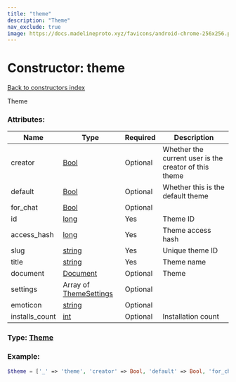 ```yaml
---
title: "theme"
description: "Theme"
nav_exclude: true
image: https://docs.madelineproto.xyz/favicons/android-chrome-256x256.png
---
```

# Constructor: theme  
[Back to constructors index](/API_docs/constructors/index.md)



Theme

### Attributes:

| Name     |    Type       | Required | Description |
|----------|---------------|----------|-------------|
|creator|[Bool](/API_docs/types/Bool.md) | Optional|Whether the current user is the creator of this theme|
|default|[Bool](/API_docs/types/Bool.md) | Optional|Whether this is the default theme|
|for\_chat|[Bool](/API_docs/types/Bool.md) | Optional|
|id|[long](/API_docs/types/long.md) | Yes|Theme ID|
|access\_hash|[long](/API_docs/types/long.md) | Yes|Theme access hash|
|slug|[string](/API_docs/types/string.md) | Yes|Unique theme ID|
|title|[string](/API_docs/types/string.md) | Yes|Theme name|
|document|[Document](/API_docs/types/Document.md) | Optional|Theme|
|settings|Array of [ThemeSettings](/API_docs/types/ThemeSettings.md) | Optional|
|emoticon|[string](/API_docs/types/string.md) | Optional|
|installs\_count|[int](/API_docs/types/int.md) | Optional|Installation count|



### Type: [Theme](/API_docs/types/Theme.md)


### Example:

```php
$theme = ['_' => 'theme', 'creator' => Bool, 'default' => Bool, 'for_chat' => Bool, 'id' => long, 'access_hash' => long, 'slug' => 'string', 'title' => 'string', 'document' => Document, 'settings' => [ThemeSettings, ThemeSettings], 'emoticon' => 'string', 'installs_count' => int];
```  
